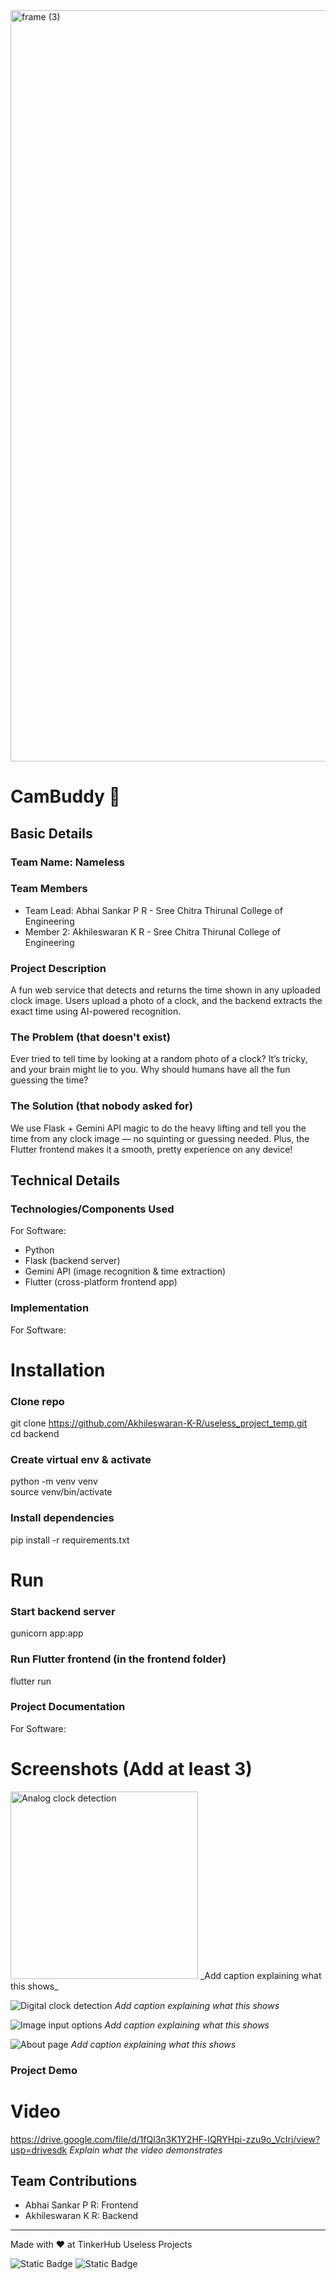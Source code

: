 <img width="3188" height="1202" alt="frame (3)" src="https://github.com/user-attachments/assets/517ad8e9-ad22-457d-9538-a9e62d137cd7" />

# CamBuddy 🎯

## Basic Details

### Team Name: Nameless

### Team Members

- Team Lead: Abhai Sankar P R - Sree Chitra Thirunal College of Engineering
- Member 2: Akhileswaran K R - Sree Chitra Thirunal College of Engineering

### Project Description

A fun web service that detects and returns the time shown in any uploaded clock image. Users upload a photo of a clock, and the backend extracts the exact time using AI-powered recognition.

### The Problem (that doesn't exist)

Ever tried to tell time by looking at a random photo of a clock? It’s tricky, and your brain might lie to you. Why should humans have all the fun guessing the time?

### The Solution (that nobody asked for)

We use Flask + Gemini API magic to do the heavy lifting and tell you the time from any clock image — no squinting or guessing needed. Plus, the Flutter frontend makes it a smooth, pretty experience on any device!

## Technical Details

### Technologies/Components Used

For Software:

- Python
- Flask (backend server)
- Gemini API (image recognition & time extraction)
- Flutter (cross-platform frontend app)

### Implementation

For Software:

# Installation

### Clone repo

git clone https://github.com/Akhileswaran-K-R/useless_project_temp.git  
cd backend

### Create virtual env & activate

python -m venv venv  
source venv/bin/activate

### Install dependencies

pip install -r requirements.txt

# Run

### Start backend server

gunicorn app:app

### Run Flutter frontend (in the frontend folder)

flutter run

### Project Documentation

For Software:

# Screenshots (Add at least 3)

<img src="./assests/Analog.jpg" alt="Analog clock detection" width="300">
_Add caption explaining what this shows_

![Digital clock detection](./assests/Digital.jpg)
_Add caption explaining what this shows_

![Image input options](./assests/Input%20format.jpg)
_Add caption explaining what this shows_

![About page](./assests/About%20page.jpg)
_Add caption explaining what this shows_

### Project Demo

# Video

https://drive.google.com/file/d/1fQl3n3K1Y2HF-lQRYHpi-zzu9o_VcIrj/view?usp=drivesdk
_Explain what the video demonstrates_

## Team Contributions

- Abhai Sankar P R: Frontend
- Akhileswaran K R: Backend

---

Made with ❤️ at TinkerHub Useless Projects

![Static Badge](https://img.shields.io/badge/TinkerHub-24?color=%23000000&link=https%3A%2F%2Fwww.tinkerhub.org%2F)
![Static Badge](https://img.shields.io/badge/UselessProjects--25-25?link=https%3A%2F%2Fwww.tinkerhub.org%2Fevents%2FQ2Q1TQKX6Q%2FUseless%2520Projects)
